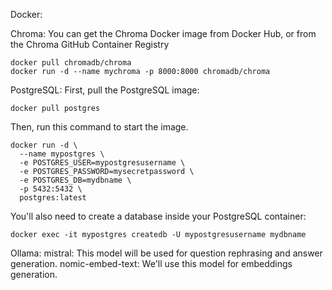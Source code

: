 Docker:

Chroma:
You can get the Chroma Docker image from Docker Hub, or from the Chroma GitHub Container Registry
```
docker pull chromadb/chroma
docker run -d --name mychroma -p 8000:8000 chromadb/chroma
```

PostgreSQL:
First, pull the PostgreSQL image:
```
docker pull postgres
```

Then, run this command to start the image.
```
docker run -d \
  --name mypostgres \
  -e POSTGRES_USER=mypostgresusername \
  -e POSTGRES_PASSWORD=mysecretpassword \
  -e POSTGRES_DB=mydbname \
  -p 5432:5432 \
  postgres:latest
```

You'll also need to create a database inside your PostgreSQL container:
```
docker exec -it mypostgres createdb -U mypostgresusername mydbname
```

Ollama:
mistral: This model will be used for question rephrasing and answer generation.
nomic-embed-text: We'll use this model for embeddings generation.
